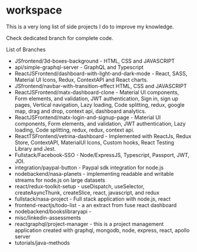 # workspace
This is a very long list of side projects I do to improve my knowledge.

Check dedicated branch for complete code.

List of Branches
- JSfrontend/3d-boxes-background - HTML, CSS and JAVASCRIPT
- api/simple-graphql-server - GraphQL and Typescript
- ReactJSFrontend/dashboard-with-light-and-dark-mode - React, SASS, Material UI Icons, Redux, ContextAPI and React charts.
- JSfrontend/navbar-with-transition-effect  HTML, CSS and JAVASCRIPT
- ReactJSFrontend/matx-dashboard-clone - Material UI components, Form elements, and validation, JWT authentication, Sign in, sign up pages, Vertical navigation, Lazy loading, Code splitting, redux, google map, drag and drop, context api, dashboard analytics.
- ReactJSFrontend/matx-login-and-signup-page - Material UI components, Form elements, and validation, JWT authentication, Lazy loading, Code splitting, redux, redux, context api.
- ReactTSFrontend/vetrina-dashboard - Implemented with ReactJs, Redux Store, ContextAPI, MaterialUI Icons, Custom hooks, React Testing Library and Jest.
- Fullstack/Facebook-SSO - Node/ExpressJS, Typescript, Passport, JWT, JOI.
- integration/paypal-button - Paypal sdk integration for node.js
- nodebackend/nasa-planets - implementing readable and writable streams for node.js on large datasets
- react/redux-toolkit-setup - useDispatch, useSelector, createAsyncThunk, createSlice, react, javascript, and redux
- fullstack/nasa-project - Full stack application with node.js, react
- frontend-reactjs/todo-list - a an extract from fuse react dashboard
- nodebackend/bookslibraryapi - 
- misc/linkedin-assessments
- reactgraphql/project-manager - this is a project management application created with graphql, mongodb, node, express, react, apollo server
- tutorials/java-methods 
